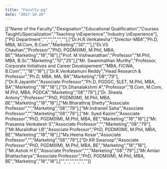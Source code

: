 ```yaml
---
title: "Faculty-pg"
date: "2017-10-28"
---
```


\[\["Name of the Faculty","Designation","Educational Qualification","Courses Taught\\/Specialization","Teaching \\nExperience","Industry \\nExperience"\],\["PG Department","","","","",""\],\["Dr.H.R.Venkatesha","Director-MBA","Ph.D, MBA, M.Com, B.Com","Marketing","30",""\],\["Dr.VS Chauhan","Professor","PhD, PGDM(IIM), M.Phil, MBA, BE","Marketing","18","18"\],\["Prof. M Vishwanathan","Professor","M.Phil, MBA, B.Sc","Marketing","10","25"\],\["Mr. Swaminathan Murthy","Professor, Corporate Initiatives and Career Developement","MBA, FICWA, B.Com","","18","18"\],\["Dr.R.Venkatamuni Reddy","Head Research & Professor","Ph.D, MBA, MA, BA","Marketing","08","79"\],\["Dr.R.Jayanthi","Associate Professor","Ph.D, PGDGC, SLET, M.Phil, MBA, BA","Marketing","18","18"\],\["Dr.Dhanalakshmi A","Professor","B.Com, M.Com, M.Phil, MBA, PGDCA","Marketing","08","79"\],\["Dr. Sheela Antony","Professor","PhD, PGDM(IIM), M.Phil, MBA, BE","Marketing","18","18"\],\["Mr.Bharathraj Shetty","Associate Professor","","Marketing","08","79"\],\["Mr.Indraneil Saha","Associate Professor","","Marketing","08","79"\],\["Mr. Syed Kazim","Associate Professor","PhD, PGDM(IIM), M.Phil, MBA, BE","Marketing","18","18"\],\["Mr. Prasanna Venkatesh S","Associate Professor","","Marketing","08","79"\],\["Mr.Muralidhar LB","Associate Professor","PhD, PGDM(IIM), M.Phil, MBA, BE","Marketing","18","18"\],\["Ms.Heena Kosar","Associate Professor","","Marketing","08","79"\],\["Dr.KR Swaroop","Associate Professor","PhD, PGDM(IIM), M.Phil, MBA, BE","Marketing","18","18"\],\["Mr.Ashok H E","Associate Professor","","Marketing","08","79"\],\["Mr.Amlan Bhattacharya","Associate Professor","PhD, PGDM(IIM), M.Phil, MBA, BE","Marketing","18","18"\],\["","","","","",""\]\]
